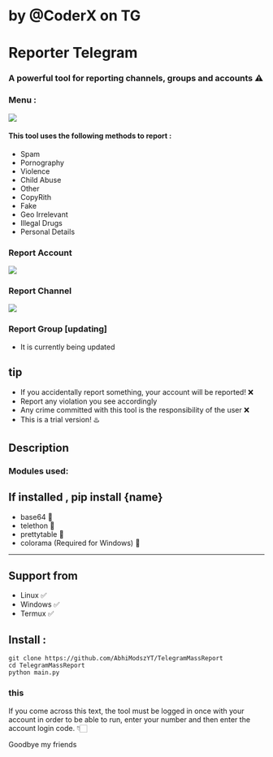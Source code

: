 # by @CoderX on TG

# Reporter Telegram
### A powerful tool for reporting channels, groups and accounts ⚠️

### Menu :
<img src="/report/am.png">

#### This tool uses the following methods to report :
* Spam 
* Pornography 
* Violence 
* Child Abuse 
* Other 
* CopyRith 
* Fake 
* Geo Irrelevant 
* Illegal Drugs 
* Personal Details 
### Report Account
<img src="/report/am.png">

### Report Channel
<img src="/report/am.png">

### Report Group [updating]
- It is currently being updated

## tip

- If you accidentally report something, your account will be reported! ❌
- Report any violation you see accordingly
- Any crime committed with this tool is the responsibility of the user ❌
- This is a trial version! ♨️

## Description

### Modules used: 
If installed , pip install {name}
------------------------------------
- base64 🔰
- telethon 🔰
- prettytable 🔰
- colorama (Required for Windows) 🔰
------------------------------------

## Support from
- Linux ✅
- Windows ✅
- Termux ✅

## Install :

```
git clone https://github.com/AbhiModszYT/TelegramMassReport
cd TelegramMassReport
python main.py
```
### this 

If you come across this text, the tool must be logged in once with your account in order to be able to run, enter your number and then enter the account login code. 👇🏻

Goodbye my friends 


